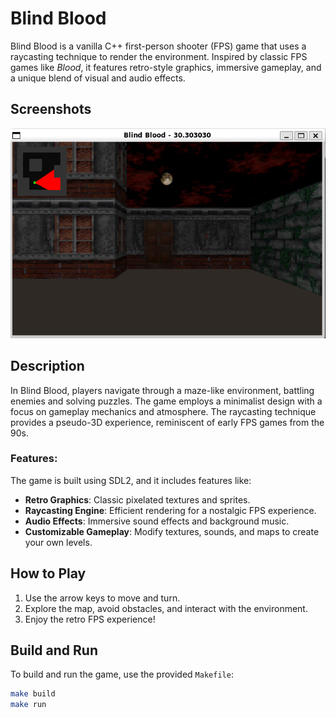 # Blind Blood

Blind Blood is a vanilla C++ first-person shooter (FPS) game that uses a raycasting technique to render the environment. Inspired by classic FPS games like *Blood*, it features retro-style graphics, immersive gameplay, and a unique blend of visual and audio effects.

## Screenshots

![Blind Blood Gameplay](screenshots/blind-blood.PNG)

## Description

In Blind Blood, players navigate through a maze-like environment, battling enemies and solving puzzles. The game employs a minimalist design with a focus on gameplay mechanics and atmosphere. The raycasting technique provides a pseudo-3D experience, reminiscent of early FPS games from the 90s.

### Features:

The game is built using SDL2, and it includes features like:

- **Retro Graphics**: Classic pixelated textures and sprites.
- **Raycasting Engine**: Efficient rendering for a nostalgic FPS experience.
- **Audio Effects**: Immersive sound effects and background music.
- **Customizable Gameplay**: Modify textures, sounds, and maps to create your own levels.

## How to Play

1. Use the arrow keys to move and turn.
2. Explore the map, avoid obstacles, and interact with the environment.
3. Enjoy the retro FPS experience!

## Build and Run

To build and run the game, use the provided `Makefile`:

```bash
make build
make run
